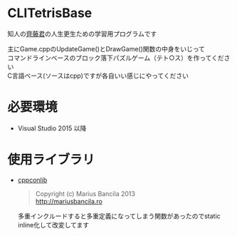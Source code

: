 # CLITetrisBase
知人の[齊藤君](https://twitter.com/oshare_na_orc)の人生更生ための学習用プログラムです

主にGame.cppのUpdateGame()とDrawGame()関数の中身をいじって  
コマンドラインベースのブロック落下パズルゲーム（テト○ス）を作ってください  
C言語ベース(ソースはcpp)ですが各自いい感じにやってください

# 必要環境
* Visual Studio 2015 以降

# 使用ライブラリ
* [cppconlib](https://archive.codeplex.com/?p=cppconlib)  
  > Copyright (c) Marius Bancila 2013  
  >               http://mariusbancila.ro  
  
  多重インクルードすると多重定義になってしまう関数があったのでstatic inline化して改変してます  
